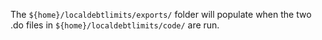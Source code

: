 The ```${home}/localdebtlimits/exports/``` folder will populate when the two .do files in ```${home}/localdebtlimits/code/``` are run.
